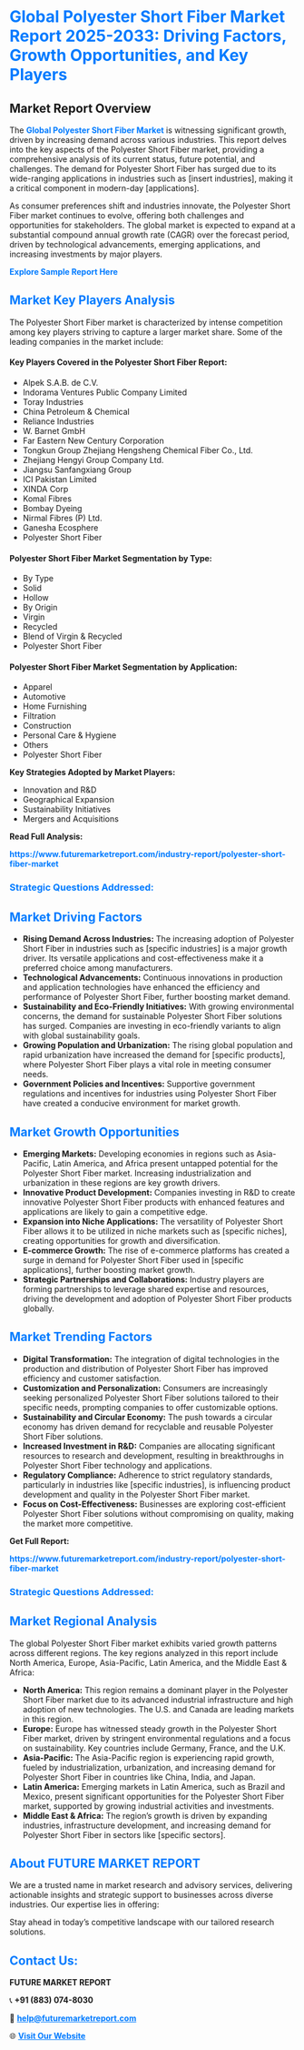 <h1 style="color: #007BFF;">Global Polyester Short Fiber Market Report 2025-2033: Driving Factors, Growth Opportunities, and Key Players</h1>

<section id="overview">
<h2>Market Report Overview</h2>
<p>The <a href="https://www.futuremarketreport.com/industry-report/polyester-short-fiber-market" style="color: #007BFF; text-decoration: none;"><strong>Global Polyester Short Fiber Market</strong></a> is witnessing significant growth, driven by increasing demand across various industries. This report delves into the key aspects of the Polyester Short Fiber market, providing a comprehensive analysis of its current status, future potential, and challenges. The demand for Polyester Short Fiber has surged due to its wide-ranging applications in industries such as [insert industries], making it a critical component in modern-day [applications].</p>
<p>As consumer preferences shift and industries innovate, the Polyester Short Fiber market continues to evolve, offering both challenges and opportunities for stakeholders. The global market is expected to expand at a substantial compound annual growth rate (CAGR) over the forecast period, driven by technological advancements, emerging applications, and increasing investments by major players.</p>
</section>

<section id="overview">
<p><a href="https://www.futuremarketreport.com/request-sample/reportId=107839" style="color: #007BFF; text-decoration: none;"><strong>Explore Sample Report Here</strong></a></p>
</section>

<section id="key-players">
<h2 style="color: #007BFF;">Market Key Players Analysis</h2>
<p>The Polyester Short Fiber market is characterized by intense competition among key players striving to capture a larger market share. Some of the leading companies in the market include:</p>
<h4>Key Players Covered in the Polyester Short Fiber Report:</h4>
<ul><li>Alpek S.A.B. de C.V.</li><li>Indorama Ventures Public Company Limited</li><li>Toray Industries</li><li>China Petroleum &amp; Chemical</li><li>Reliance Industries</li><li>W. Barnet GmbH</li><li>Far Eastern New Century Corporation</li><li>Tongkun Group Zhejiang Hengsheng Chemical Fiber Co., Ltd.</li><li>Zhejiang Hengyi Group Company Ltd.</li><li>Jiangsu Sanfangxiang Group</li><li>ICI Pakistan Limited</li><li>XINDA Corp</li><li>Komal Fibres</li><li>Bombay Dyeing</li><li>Nirmal Fibres (P) Ltd.</li><li>Ganesha Ecosphere</li><li>Polyester Short Fiber</li></ul>
<h4>Polyester Short Fiber Market Segmentation by Type:</h4>
<ul><li>By Type</li><li>Solid</li><li>Hollow</li><li>By Origin</li><li>Virgin</li><li>Recycled</li><li>Blend of Virgin &amp; Recycled</li><li>Polyester Short Fiber</li></ul>

<h4>Polyester Short Fiber Market Segmentation by Application:</h4>
<ul><li>Apparel</li><li>Automotive</li><li>Home Furnishing</li><li>Filtration</li><li>Construction</li><li>Personal Care &amp; Hygiene</li><li>Others</li><li>Polyester Short Fiber</li></ul>
<p><strong>Key Strategies Adopted by Market Players:</strong></p>
<ul>
<li>Innovation and R&D</li>
<li>Geographical Expansion</li>
<li>Sustainability Initiatives</li>
<li>Mergers and Acquisitions</li>
</ul>
</section>

<section>
<p><strong>Read Full Analysis: </strong></p><a href="https://www.futuremarketreport.com/industry-report/polyester-short-fiber-market" style="color: #007BFF; text-decoration: none;"><strong>https://www.futuremarketreport.com/industry-report/polyester-short-fiber-market</strong></a>
<h3 style="color: #007BFF;">Strategic Questions Addressed:</h3>
</section>

<section id="driving-factors">
<h2 style="color: #007BFF;">Market Driving Factors</h2>
<ul>
<li><strong>Rising Demand Across Industries:</strong> The increasing adoption of Polyester Short Fiber in industries such as [specific industries] is a major growth driver. Its versatile applications and cost-effectiveness make it a preferred choice among manufacturers.</li>
<li><strong>Technological Advancements:</strong> Continuous innovations in production and application technologies have enhanced the efficiency and performance of Polyester Short Fiber, further boosting market demand.</li>
<li><strong>Sustainability and Eco-Friendly Initiatives:</strong> With growing environmental concerns, the demand for sustainable Polyester Short Fiber solutions has surged. Companies are investing in eco-friendly variants to align with global sustainability goals.</li>
<li><strong>Growing Population and Urbanization:</strong> The rising global population and rapid urbanization have increased the demand for [specific products], where Polyester Short Fiber plays a vital role in meeting consumer needs.</li>
<li><strong>Government Policies and Incentives:</strong> Supportive government regulations and incentives for industries using Polyester Short Fiber have created a conducive environment for market growth.</li>
</ul>
</section>

<section id="growth-opportunities">
<h2 style="color: #007BFF;">Market Growth Opportunities</h2>
<ul>
<li><strong>Emerging Markets:</strong> Developing economies in regions such as Asia-Pacific, Latin America, and Africa present untapped potential for the Polyester Short Fiber market. Increasing industrialization and urbanization in these regions are key growth drivers.</li>
<li><strong>Innovative Product Development:</strong> Companies investing in R&D to create innovative Polyester Short Fiber products with enhanced features and applications are likely to gain a competitive edge.</li>
<li><strong>Expansion into Niche Applications:</strong> The versatility of Polyester Short Fiber allows it to be utilized in niche markets such as [specific niches], creating opportunities for growth and diversification.</li>
<li><strong>E-commerce Growth:</strong> The rise of e-commerce platforms has created a surge in demand for Polyester Short Fiber used in [specific applications], further boosting market growth.</li>
<li><strong>Strategic Partnerships and Collaborations:</strong> Industry players are forming partnerships to leverage shared expertise and resources, driving the development and adoption of Polyester Short Fiber products globally.</li>
</ul>
</section>

<section id="trending-factors">
<h2 style="color: #007BFF;">Market Trending Factors</h2>
<ul>
<li><strong>Digital Transformation:</strong> The integration of digital technologies in the production and distribution of Polyester Short Fiber has improved efficiency and customer satisfaction.</li>
<li><strong>Customization and Personalization:</strong> Consumers are increasingly seeking personalized Polyester Short Fiber solutions tailored to their specific needs, prompting companies to offer customizable options.</li>
<li><strong>Sustainability and Circular Economy:</strong> The push towards a circular economy has driven demand for recyclable and reusable Polyester Short Fiber solutions.</li>
<li><strong>Increased Investment in R&D:</strong> Companies are allocating significant resources to research and development, resulting in breakthroughs in Polyester Short Fiber technology and applications.</li>
<li><strong>Regulatory Compliance:</strong> Adherence to strict regulatory standards, particularly in industries like [specific industries], is influencing product development and quality in the Polyester Short Fiber market.</li>
<li><strong>Focus on Cost-Effectiveness:</strong> Businesses are exploring cost-efficient Polyester Short Fiber solutions without compromising on quality, making the market more competitive.</li>
</ul>
</section>

<section>
<p><strong>Get Full Report: </strong></p><a href="https://www.futuremarketreport.com/industry-report/polyester-short-fiber-market" style="color: #007BFF; text-decoration: none;"><strong>https://www.futuremarketreport.com/industry-report/polyester-short-fiber-market</strong></a>
<h3 style="color: #007BFF;">Strategic Questions Addressed:</h3>
</section>


<section id="regional-analysis">
<h2 style="color: #007BFF;">Market Regional Analysis</h2>
<p>The global Polyester Short Fiber market exhibits varied growth patterns across different regions. The key regions analyzed in this report include North America, Europe, Asia-Pacific, Latin America, and the Middle East & Africa:</p>
<ul>
<li><strong>North America:</strong> This region remains a dominant player in the Polyester Short Fiber market due to its advanced industrial infrastructure and high adoption of new technologies. The U.S. and Canada are leading markets in this region.</li>
<li><strong>Europe:</strong> Europe has witnessed steady growth in the Polyester Short Fiber market, driven by stringent environmental regulations and a focus on sustainability. Key countries include Germany, France, and the U.K.</li>
<li><strong>Asia-Pacific:</strong> The Asia-Pacific region is experiencing rapid growth, fueled by industrialization, urbanization, and increasing demand for Polyester Short Fiber in countries like China, India, and Japan.</li>
<li><strong>Latin America:</strong> Emerging markets in Latin America, such as Brazil and Mexico, present significant opportunities for the Polyester Short Fiber market, supported by growing industrial activities and investments.</li>
<li><strong>Middle East & Africa:</strong> The region’s growth is driven by expanding industries, infrastructure development, and increasing demand for Polyester Short Fiber in sectors like [specific sectors].</li>
</ul>
</section>

<footer>
<h2 style="color: #007BFF;">About FUTURE MARKET REPORT</h2>
<p>We are a trusted name in market research and advisory services, delivering actionable insights and strategic support to businesses across diverse industries. Our expertise lies in offering:</p>

<p>Stay ahead in today’s competitive landscape with our tailored research solutions.</p>

<h2 style="color: #007BFF;">Contact Us:</h2>
<p><strong>FUTURE MARKET REPORT</strong></p>
<p>📞 <strong>+91 (883) 074-8030</strong></p>
<p>📧 <strong><a href="mailto:help@futuremarketreport.com" style="color: #007BFF;">help@futuremarketreport.com</a></strong></p>
<p>🌐 <strong><a href="https://www.futuremarketreport.com/" style="color: #007BFF;">Visit Our Website</a></strong></p>
</footer>